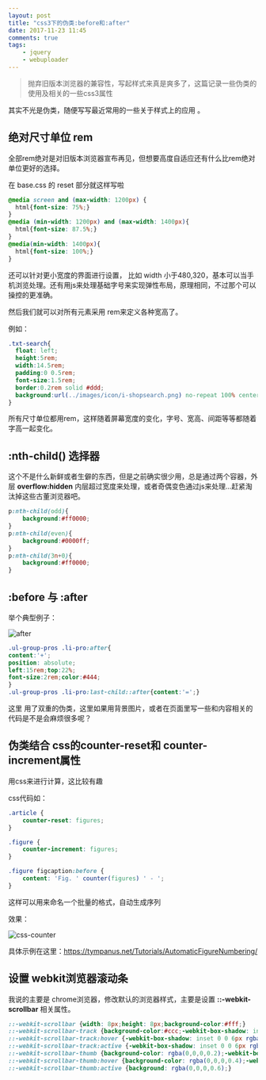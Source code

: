 ```yaml
---
layout: post
title: "css3下的伪类:before和:after"
date: 2017-11-23 11:45
comments: true
tags:
	- jquery
	- webuploader
---
```


> 抛弃旧版本浏览器的兼容性，写起样式来真是爽多了，这篇记录一些伪类的使用及相关的一些css3属性

其实不光是伪类，随便写写最近常用的一些关于样式上的应用 。

## 绝对尺寸单位 rem

全部rem绝对是对旧版本浏览器宣布再见，但想要高度自适应还有什么比rem绝对单位更好的选择。

在 base.css 的 reset 部分就这样写啦

```css
@media screen and (max-width: 1200px) {
  html{font-size: 75%;}
}
@media (min-width: 1200px) and (max-width: 1400px){
  html{font-size: 87.5%;}
}
@media(min-width: 1400px){
  html{font-size: 100%;}
}
```

还可以针对更小宽度的界面进行设置， 比如 width 小于480,320，基本可以当手机浏览处理。还有用js来处理基础字号来实现弹性布局，原理相同，不过那个可以操控的更准确。

然后我们就可以对所有元素采用 rem来定义各种宽高了。

例如：

```css
.txt-search{
  float: left;
  height:5rem;
  width:14.5rem;
  padding:0 0.5rem;
  font-size:1.5rem;
  border:0.2rem solid #ddd;
  background:url(../images/icon/i-shopsearch.png) no-repeat 100% center;-webkit-background-size:cover;background-size:cover;
}

```

所有尺寸单位都用rem，这样随着屏幕宽度的变化，字号、宽高、间距等等都随着字高一起变化。

## :nth-child() 选择器

这个不是什么新鲜或者生僻的东西，但是之前确实很少用，总是通过两个容器，外层 **overflow:hidden** 内层超过宽度来处理，或者奇偶变色通过js来处理...赶紧淘汰掉这些古董浏览器吧。

````css
p:nth-child(odd){
	background:#ff0000;
}
p:nth-child(even){
	background:#0000ff;
}
p:nth-child(3n+0){
	background:#ff0000;
}
````

## :before 与 :after

举个典型例子：

![after](\images\after.png)

```css
.ul-group-pros .li-pro:after{
content:'+';
position: absolute;
left:15rem;top:22%;
font-size:2rem;color:#444;
}
.ul-group-pros .li-pro:last-child::after{content:'=';}
```

这里 用了双重的伪类，这里如果用背景图片，或者在页面里写一些和内容相关的代码是不是会麻烦很多呢？

## 伪类结合 css的counter-reset和 counter-increment属性

用css来进行计算，这比较有趣

css代码如：

```css
.article {
	counter-reset: figures;
}

.figure {
	counter-increment: figures;
}

.figure figcaption:before {
	content: 'Fig. ' counter(figures) ' - ';
}
```

这样可以用来命名一个批量的格式，自动生成序列

效果：

![css-counter](\images\css-counter.png)

具体示例在这里：https://tympanus.net/Tutorials/AutomaticFigureNumbering/



## 设置 webkit浏览器滚动条

我说的主要是 chrome浏览器，修改默认的浏览器样式，主要是设置 **::-webkit-scrollbar** 相关属性。

```css
::-webkit-scrollbar {width: 8px;height: 8px;background-color:#fff;}
::-webkit-scrollbar-track {background-color:#ccc;-webkit-box-shadow: inset 0 0 6px rgba(0,0,0,0);}
::-webkit-scrollbar-track:hover {-webkit-box-shadow: inset 0 0 6px rgba(0,0,0,0.4);background-color:#fefefe;}
::-webkit-scrollbar-track:active {-webkit-box-shadow: inset 0 0 6px rgba(0,0,0,0.4);background-color:#f0f0f0;}
::-webkit-scrollbar-thumb {background-color: rgba(0,0,0,0.2);-webkit-box-shadow: inset 1px 1px 0 rgba(0,0,0,.2);}
::-webkit-scrollbar-thumb:hover {background-color: rgba(0,0,0,0.4);-webkit-box-shadow: inset 1px 1px 0 rgba(0,0,0,.1);}
::-webkit-scrollbar-thumb:active {background: rgba(0,0,0,0.6);}
```

